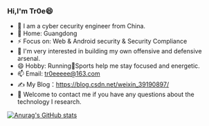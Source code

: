 ### Hi,I'm Tr0e😄

- 🔭 I am a cyber cecurity engineer from China.
- 🌱 Home: Guangdong
- ⚡ Focus on: Web & Android security & Security Compliance
- 🤔 I'm very interested in building my own offensive and defensive arsenal.
- 😄 Hobby: Running🏃Sports help me stay focused and energetic.
- 📫 Email:   tr0eeeee@163.com
- ✍️ My Blog：https://blog.csdn.net/weixin_39190897/
- 💬 Welcome to contact me if you have any questions about the technology I research.

[![Anurag's GitHub stats](https://github-readme-stats.vercel.app/api?username=tr0e&theme=onedark)](https://github.com/anuraghazra/github-readme-stats)

